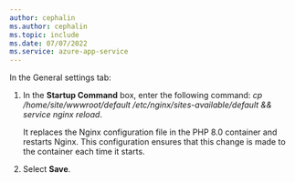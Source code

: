 ```yaml
---
author: cephalin
ms.author: cephalin
ms.topic: include
ms.date: 07/07/2022
ms.service: azure-app-service
---
```


In the General settings tab:

1. In the **Startup Command** box, enter the following command: *cp /home/site/wwwroot/default /etc/nginx/sites-available/default && service nginx reload*.

    It replaces the Nginx configuration file in the PHP 8.0 container and restarts Nginx. This configuration ensures that this change is made to the container each time it starts.

1. Select **Save**.
